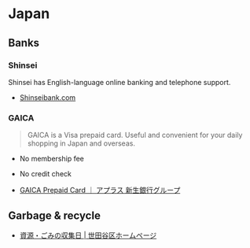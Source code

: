 # Japan

## Banks

### Shinsei

Shinsei has English-language online banking and telephone support.

- [Shinseibank.com](https://www.shinseibank.com/english/)

### GAICA

> GAICA is a Visa prepaid card. Useful and convenient for your daily shopping in Japan and overseas.

- No membership fee
- No credit check

- [GAICA Prepaid Card ｜ アプラス 新生銀行グループ](https://www.gaica.jp/e/)

## Garbage & recycle

- [資源・ごみの収集日 | 世田谷区ホームページ](https://www.city.setagaya.lg.jp/mokuji/kurashi/004/002/index.html)
